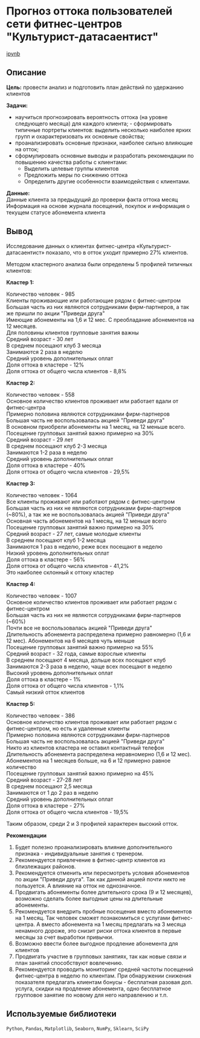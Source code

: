 # Прогноз оттока пользователей сети фитнес-центров "Культурист-датасаентист"  
[ipynb]()
## Описание
**Цель:** провести анализ и подготовить план действий по удержанию клиентов  

**Задачи:**  
- научиться прогнозировать вероятность оттока (на уровне следующего месяца) для каждого клиента; - сформировать типичные портреты клиентов: выделить несколько наиболее ярких групп и охарактеризовать их основные свойства; 
- проанализировать основные признаки, наиболее сильно влияющие на отток; 
- сформулировать основные выводы и разработать рекомендации по повышению качества работы с клиентами:
    * Выделить целевые группы клиентов
    *  Предложить меры по снижению оттока 
    * Определить другие особенности взаимодействия с клиентами.

**Данные:**  
Данные клиента за предыдущий до проверки факта оттока месяц  
Информация на основе журнала посещений, покупок и информация о текущем статусе абонемента клиента

## Вывод
Исследование данных о клиентах фитнес-центра «Культурист-датасаентист» показало, что в отток уходит примерно 27% клиентов.  

Методом кластерного анализа были определены 5 профилей типичных клиентов:  

**Кластер 1:**

Количество человек - 985  
Клиенты проживающие или работающие рядом с фитнес-центром  
Большая часть из них являются сотрудниками фирм-партнеров, а так же пришли по акции "Приведи друга"  
Имеющие абонементы на 1,6 и 12 мес. С преобладание абонементов на 12 месяцев.  
Для половины клиентов групповые занятия важны  
Средний возраст - 30 лет  
В среднем посещают клуб 3 месяца  
Занимаются 2 раза в неделю  
Средний уровень дополнительных оплат  
Доля оттока в кластере - 12%  
Доля оттока от общего числа клиентов - 8,8%  

**Кластер 2:**

Количество человек - 558   
Основное количество клиентов проживает или работает вдали от фитнес-центра  
Примерно половина являются сотрудниками фирм-партнеров  
Большая часть не воспользовалась акцией "Приведи друга"  
В основном приобрели абонементы на 1 месяц, на 12 меньше всего.  
Посещение групповых занятий важно примерно на 30%  
Средний возраст - 29 лет  
В среднем посещают клуб 2-3 месяца  
Занимаются 1-2 раза в неделю  
Средний уровень дополнительных оплат  
Доля оттока в кластере - 40%  
Доля оттока от общего числа клиентов - 29,5%  

**Кластер 3:**

Количество человек - 1064  
Все клиенты проживают или работают рядом с фитнес-центром  
Большая часть из них не являются сотрудниками фирм-партнеров (~80%), а так же не воспользовалась акцией "Приведи друга"  
Основная часть абонементов на 1 месяц, на 12 меньше всего  
Посещение групповых занятий важно примерно на 30%  
Средний возраст - 27 лет, самые молодые клиенты  
В среднем посещают клуб 1-2 месяца  
Занимаются 1 раз в неделю, реже всех посещают в неделю  
Низкий уровень дополнительных оплат  
Доля оттока в кластере - 56%  
Доля оттока от общего числа клиентов - 41,2%  
Это наиболее склонный к оттоку кластер  

**Кластер 4:**

Количество человек - 1007  
Основное количество клиентов проживает или работает рядом с фитнес-центром  
Большая часть из них не являются сотрудниками фирм-партнеров (~60%)  
Почти все не воспользовалась акцией "Приведи друга"  
Длительность абонемента распределена примерно равномерно (1,6 и 12 мес). Абонементов на 6 месяцев чуть меньше  
Посещение групповых занятий важно примерно на 55%  
Средний возраст - 32 года, самые взрослые клиенты  
В среднем посещают 4 месяца, дольше всех посещают клуб  
Занимаются 2-3 раза в неделю, чаще всех посещают в неделю  
Высокий уровень дополнительных оплат  
Доля оттока в кластере - 1%  
Доля оттока от общего числа клиентов - 1,1%  
Самый низкий отток клиентов  

**Кластер 5:**

Количество человек - 386  
Основное количество клиентов проживает или работает рядом с фитнес-центром, но есть и удаленные клиенты  
Примерно половина являются сотрудниками фирм-партнеров  
Большая часть не воспользовалась акцией "Приведи друга"  
Никто из клиентов кластера не оставил контактный телефон  
Длительность абонемента распределена неравномерно (1,6 и 12 мес). Абонементов на 1 месяцев больше, на 6 и 12 примерно равное количество  
Посещение групповых занятий важно примерно на 45%  
Средний возраст - 27-28 лет  
В среднем посещают 2,5 месяца  
Занимаются от 1 до 2 раз в неделю  
Средний уровень дополнительных оплат  
Доля оттока в кластере - 27%  
Доля оттока от общего числа клиентов - 19,5%   

Таким образом, среди 2 и 3 профилей характерен высокий отток.  

**Рекомендации**  

1. Будет полезно проанализировать влияние дополнительного признака - индивидуальные занятия с тренером. 
2. Рекомендуется привлечение в фитнес-центр клиентов из близлежащих районов. 
3. Рекомендуется отменить или пересмотреть условия абонементов по акции "Приведи друга".  Так как данной акцией почти никто не пользуется. А влияние на отток не однозначное.  
4. Продвигать абонементы более длительного срока (9 и 12 месяцев), возможно сделать более выгодные цены на длительные абонементы.
5. Рекомендуется внедрить пробные посещения вместо абонементов на 1 месяц. Так человек сможет познакомиться с услугами фитнес-центра. А вместо абонемента на 1 месяц предлагать на 3 месяца ненамного дороже,  это снизит риски оттока клиентов в первые месяцы за счет выработки привычки.
6. Возможно ввести более выгодное продление абонемента для клиентов
7. Продвигать участие в групповых занятиях, так как новые связи и план занятий способствуют вовлечению. 
8. Рекомендуется проводить мониторинг средней частоты посещений фитнес-центра в неделю по клиентам. При обнаружении снижения показателя предлагать клиентам бонусы - бесплатная разовая доп. услуга, скидки на продление абонемента, одно бесплатное групповое занятие по новому для него направлению и т.п.

## Используемые библиотеки  
`Python`, `Pandas`, `Matplotlib`, `Seaborn`, `NumPy`, `Sklearn`, `SciPy`
